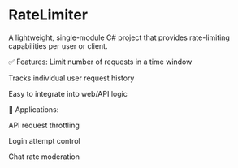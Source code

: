 # RateLimiter

A lightweight, single-module C# project that provides rate-limiting capabilities per user or client.

✅ Features:
Limit number of requests in a time window

Tracks individual user request history

Easy to integrate into web/API logic

📌 Applications:

API request throttling

Login attempt control

Chat rate moderation
